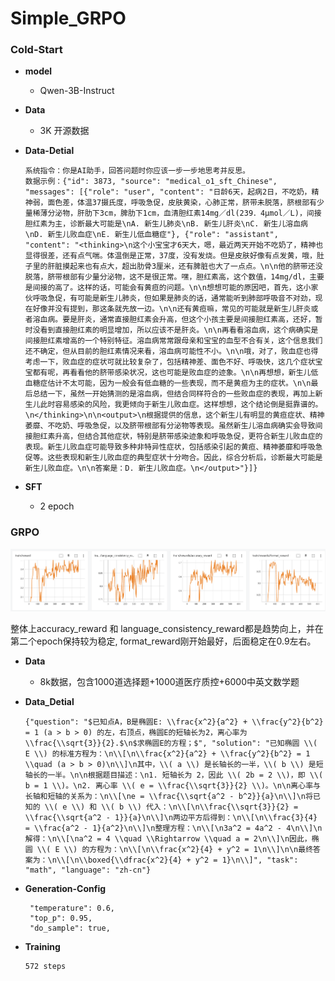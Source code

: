 # Simple_GRPO

### Cold-Start

- **model**

  - Qwen-3B-Instruct

- **Data**

  - 3K 开源数据

- **Data-Detial**

  ```
  系统指令：你是AI助手，回答问题时你应该一步一步地思考并反思。
  数据示例：{"id": 3873, "source": "medical_o1_sft_Chinese", "messages": [{"role": "user", "content": "日龄6天，起病2日，不吃奶，精神弱，面色差，体温37摄氏度，呼吸急促，皮肤黄染，心肺正常，脐带未脱落，脐根部有少量稀薄分泌物，肝肋下3cm，脾肋下1cm，血清胆红素14mg／dl(239．4μmol／L)，间接胆红素为主，诊断最大可能是\nA. 新生儿肺炎\nB. 新生儿肝炎\nC. 新生儿溶血病\nD. 新生儿败血症\nE. 新生儿低血糖症"}, {"role": "assistant", "content": "<thinking>\n这个小宝宝才6天大，嗯，最近两天开始不吃奶了，精神也显得很差，还有点气喘。体温倒是正常，37度，没有发烧。但是皮肤好像有点发黄，哦，肚子里的肝脏摸起来也有点大，超出肋骨3厘米，还有脾脏也大了一点点。\n\n他的脐带还没脱落，脐带根部有少量分泌物，这不是很正常。嘿，胆红素高，这个数值，14mg/dl，主要是间接的高了。这样的话，可能会有黄疸的问题。\n\n想想可能的原因吧，首先，这小家伙呼吸急促，有可能是新生儿肺炎，但如果是肺炎的话，通常能听到肺部呼吸音不对劲，现在好像并没有提到，那这条就先放一边。\n\n还有黄疸嘛，常见的可能就是新生儿肝炎或者溶血病。要是肝炎，通常直接胆红素会升高，但这个小孩主要是间接胆红素高，还好，暂时没看到直接胆红素的明显增加，所以应该不是肝炎。\n\n再看看溶血病，这个病确实是间接胆红素增高的一个特别特征。溶血病常常跟母亲和宝宝的血型不合有关，这个信息我们还不确定，但从目前的胆红素情况来看，溶血病可能性不小。\n\n哦，对了，败血症也得考虑一下，败血症的症状可就比较复杂了，包括精神差、面色不好、呼吸快，这几个症状宝宝都有呢，再看看他的脐带感染状况，这也可能是败血症的迹象。\n\n再想想，新生儿低血糖症估计不太可能，因为一般会有低血糖的一些表现，而不是黄疸为主的症状。\n\n最后总结一下，虽然一开始猜测的是溶血病，但结合同样符合的一些败血症的表现，再加上新生儿此时容易感染的风险，我更倾向于新生儿败血症。这样想想，这个结论倒是挺靠谱的。\n</thinking>\n\n<output>\n根据提供的信息，这个新生儿有明显的黄疸症状、精神萎靡、不吃奶、呼吸急促，以及脐带根部有分泌物等表现。虽然新生儿溶血病确实会导致间接胆红素升高，但结合其他症状，特别是脐带感染迹象和呼吸急促，更符合新生儿败血症的表现。新生儿败血症可能导致多种非特异性症状，包括感染引起的黄疸、精神萎靡和呼吸急促等。这些表现和新生儿败血症的典型症状十分吻合。因此，综合分析后，诊断最大可能是新生儿败血症。\n\n答案是：D. 新生儿败血症。\n</output>"}]}
  ```

- **SFT**

  - 2 epoch



### GRPO

![image-grpo](https://github.com/X-jun-0130/Simple_GRPO/blob/main/grpo.png)

整体上accuracy_reward 和 language_consistency_reward都是趋势向上，并在第二个epoch保持较为稳定, format_reward刚开始最好，后面稳定在0.9左右。



- **Data**

  - 8k数据，包含1000道选择题+1000道医疗质控+6000中英文数学题

- **Data_Detial**

  ```
  {"question": "$已知点A，B是椭圆E: \\frac{x^2}{a^2} + \\frac{y^2}{b^2} = 1 (a > b > 0) 的左，右顶点，椭圆E的短轴长为2，离心率为 \\frac{\\sqrt{3}}{2}.$\n$求椭圆E的方程；$", "solution": "已知椭圆 \\( E \\) 的标准方程为：\n\\[\n\\frac{x^2}{a^2} + \\frac{y^2}{b^2} = 1 \\quad (a > b > 0)\n\\]\n其中，\\( a \\) 是长轴长的一半，\\( b \\) 是短轴长的一半。\n\n根据题目描述：\n1. 短轴长为 2，因此 \\( 2b = 2 \\)，即 \\( b = 1 \\)。\n2. 离心率 \\( e = \\frac{\\sqrt{3}}{2} \\)。\n\n离心率与长轴和短轴的关系为：\n\\[\ne = \\frac{\\sqrt{a^2 - b^2}}{a}\n\\]\n将已知的 \\( e \\) 和 \\( b \\) 代入：\n\\[\n\\frac{\\sqrt{3}}{2} = \\frac{\\sqrt{a^2 - 1}}{a}\n\\]\n两边平方后得到：\n\\[\n\\frac{3}{4} = \\frac{a^2 - 1}{a^2}\n\\]\n整理方程：\n\\[\n3a^2 = 4a^2 - 4\n\\]\n解得：\n\\[\na^2 = 4 \\quad \\Rightarrow \\quad a = 2\n\\]\n因此，椭圆 \\( E \\) 的方程为：\n\\[\n\\frac{x^2}{4} + y^2 = 1\n\\]\n\n最终答案为：\n\\[\n\\boxed{\\dfrac{x^2}{4} + y^2 = 1}\n\\]", "task": "math", "language": "zh-cn"}
  ```

- **Generation-Config**

  ```
   "temperature": 0.6,
   "top_p": 0.95,
   "do_sample": true,
  ```

- **Training**

  ```
  572 steps
  ```
